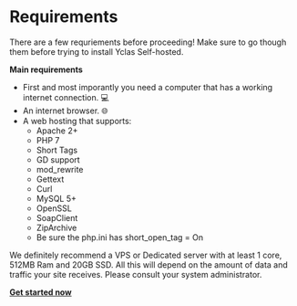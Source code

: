# Requirements
There are a few requriements before proceeding! 
Make sure to go though them before trying to install Yclas Self-hosted.

**Main requirements**

-   First and most imporantly you need a computer that has a working internet connection.  💻
-   An internet browser. 🌐
-   A web hosting that supports: 
    -   Apache 2+
    -   PHP 7
    -   Short Tags
    -   GD support
    -   mod_rewrite
    -   Gettext
    -   Curl
    -   MySQL 5+
    -   OpenSSL
    -   SoapClient
    -   ZipArchive
    -   Be sure the php.ini has short_open_tag = On

We definitely recommend a VPS or Dedicated server with at least 1 core, 512MB Ram and 20GB SSD. All this will depend on the amount of data and traffic your site receives. Please consult your system administrator.

**[Get started now](https://yclas.com/self-hosted.html)**
